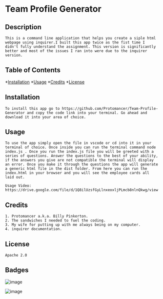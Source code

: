 # Team Profile Generator

## Description

    This is a command line application that helps you create a siple html webpage using inquirer.I built this app twice as the fist time I didn't fully understand the assignment. This version is significantly better and most of the issues I ran into were due to the inquirer version.

## Table of Contents

*[Installation](#installation)
*[Usage](#usage)
*[Credits](#credits)
*[License](#license)

## Installation

    To install this app go to https://github.com/Protomancer/Team-Profile-Generator and copy the code link into your terminal. Go ahead and download it into your area of choice.

## Usage

    To use the app simply open the file in vscode or cd into it in your terminal of choice. Once inside you can run the terminal command node index.js . Once you run the index.js file you will be greeted with a series of questions. Answer the questions to the best of your ability, if the answers you give are not compatible the terminal will display an error. Once you make it through the questions the app will generate a generic html file in the dist folder. From here you can run the index.html in your browser and you will see the employee cards all laid out.

    Usage Video:
    https://drive.google.com/file/d/1Q8ilUzsfGyLlnxeoxljPLmcb8nlnQkwg/view

## Credits

    1. Protomancer a.k.a. Billy Pinkerton.
    2. The sandwiches I needed to fuel the coding.
    3. My wife for putting up with me always being on my computer.
    4. inquirer documentation.

## License

    Apache 2.0

## Badges

![image]({https://img.shields.io/badge/HTML5-E34F26?style=for-the-badge&logo=html5&logoColor=white})

![image]({https://img.shields.io/badge/JavaScript-323330?style=for-the-badge&logo=javascript&logoColor=F7DF1E})




